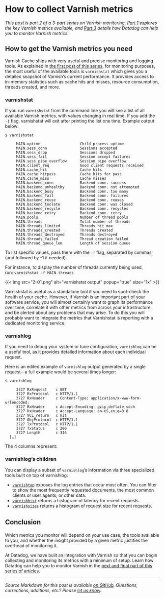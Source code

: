 # How to collect Varnish metrics


*This post is part 2 of a 3-part series on Varnish monitoring. [Part 1](https://www.datadoghq.com/blog/top-varnish-performance-metrics/) explores the key Varnish metrics available, and [Part 3](https://www.datadoghq.com/blog/monitor-varnish-using-datadog/) details how Datadog can help you to monitor Varnish metrics.*

How to get the Varnish metrics you need
------------------------------------------------------------------------------


Varnish Cache ships with very useful and precise monitoring and logging tools. As explained in [the first post of this series](https://www.datadoghq.com/blog/top-varnish-performance-metrics/), for monitoring purposes, the most useful of the available tools is `varnishstat` which gives you a detailed snapshot of Varnish’s current performance. It provides access to in-memory statistics such as cache hits and misses, resource consumption, threads created, and more.

### varnishstat


If you run `varnishstat` from the command line you will see a list of all available Varnish metrics, with values changing in real time. If you add the `-1` flag, varnishstat will exit after printing the list one time. Example output below:




    $ varnishstat      
      
         MAIN.uptime                  Child process uptime      
         MAIN.sess_conn               Sessions accepted      
         MAIN.sess_drop               Sessions dropped      
         MAIN.sess_fail               Session accept failures      
         MAIN.sess_pipe_overflow      Session pipe overflow      
         MAIN.client_req              Good client requests received      
         MAIN.cache_hit               Cache hits      
         MAIN.cache_hitpass           Cache hits for pass      
         MAIN.cache_miss              Cache misses      
         MAIN.backend_conn            Backend conn. success      
         MAIN.backend_unhealthy       Backend conn. not attempted      
         MAIN.backend_busy            Backend conn. too many      
         MAIN.backend_fail            Backend conn. failures      
         MAIN.backend_reuse           Backend conn. reuses      
         MAIN.backend_toolate         Backend conn. was closed      
         MAIN.backend_recycle         Backend conn. recycles      
         MAIN.backend_retry           Backend conn. retry      
         MAIN.pools                   Number of thread pools      
         MAIN.threads                 Total number of threads      
         MAIN.threads_limited         Threads hit max      
         MAIN.threads_created         Threads created      
         MAIN.threads_destroyed       Threads destroyed      
         MAIN.threads_failed          Thread creation failed      
         MAIN.thread_queue_len        Length of session queue



To list specific values, pass them with the `-f` flag, separated by commas (and followed by -1 if needed).

For instance, to display the number of threads currently being used, run: `varnishstat -f MAIN.threads`

{{< img src="2-01.png" alt="varnishstat output" popup="true" size="1x" >}}

Varnishstat is useful as a standalone tool if you need to spot-check the health of your cache. However, if Varnish is an important part of your software service, you will almost certainly want to graph its performance over time, correlate it with other metrics from across your infrastructure, and be alerted about any problems that may arise. To do this you will probably want to integrate the metrics that Varnishstat is reporting with a dedicated monitoring service.

### varnishlog


If you need to debug your system or tune configuration, `varnishlog` can be a useful tool, as it provides detailed information about each individual request.

Here is an edited example of `varnishlog` output generated by a single request—a full example would be several times longer:




    $ varnishlog      
      
         3727 RxRequest    c GET      
         3727 RxProtocol   c HTTP/1.1      
         3727 RxHeader     c Content-Type: application/x-www-form-urlencoded;      
         3727 RxHeader     c Accept-Encoding: gzip,deflate,sdch      
         3727 RxHeader     c Accept-Language: en-US,en;q=0.8      
         3727 VCL_return   c hit      
         3727 ObjProtocol  c HTTP/1.1      
         3727 TxProtocol   c HTTP/1.1      
         3727 TxStatus     c 200      
         3727 Length       c 316      
      […]



The 4 columns represent:



### varnishlog’s children


You can display a subset of `varnishlog`’s information via three specialized tools built on top of varnishlog:



-   [`varnishtop`](https://www.varnish-cache.org/docs/2.1/tutorial/statistics.html#varnishtop) exposes the log entries that occur most often. You can filter to show the most frequently requested documents, the most common clients or user agents, or other data.
-   [`varnishhist`](https://www.varnish-cache.org/docs/2.1/tutorial/statistics.html#varnishhist) returns a histogram of latency for recent requests.
-   [`varnishsizes`](https://www.varnish-cache.org/docs/2.1/tutorial/statistics.html#varnishsizes) returns a histogram of request size for recent requests.



<span style="line-height: 1.5;">Conclusion</span>
-------------------------------------------------


Which metrics you monitor will depend on your use case, the tools available to you, and whether the insight provided by a given metric justifies the overhead of monitoring it.

At Datadog, we have built an integration with Varnish so that you can begin collecting and monitoring its metrics with a minimum of setup. Learn how Datadog can help you to monitor Varnish in the [next and final part of this series of articles](https://www.datadoghq.com/blog/monitor-varnish-using-datadog/).

------------------------------------------------------------------------


*Source Markdown for this post is available [on GitHub](https://github.com/DataDog/the-monitor/blob/master/varnish/how_to_collect_varnish_metrics.md). Questions, corrections, additions, etc.? Please [let us know](https://github.com/DataDog/the-monitor/issues).*

